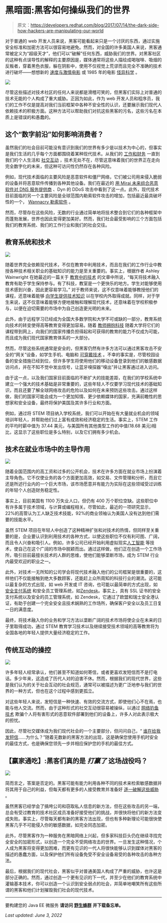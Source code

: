 # 黑暗面:黑客如何操纵我们的世界

> 原文：<https://developers.redhat.com/blog/2017/07/14/the-dark-side-how-hackers-are-manipulating-our-world>

对于普通的 web 开发人员来说，黑客可能看起来只是一个讨厌的东西，通过实施安全标准和加密方法可以很容易地避免。然而，对全国的许多美国人来说，黑客通常被定义为“超级天才”，他们可以“破解”任何东西，威胁我们的世界。对黑客社区的这种有点误导性的解释的主要原因是，媒体通常将这些人描绘成喝咖啡、吸烟的反叛者，穿着黑色衣服，躲在阴影中，使用不仅视觉上荒谬而且完全不准确的技术进行破坏——想想新的 [速度与激情电影](https://www.youtube.com/watch?v=VJNPn-3WXw4) 或 1985 年的电影 [怪异科学](https://youtu.be/Na1emN3SyXk) 。

![](img/10367639f0258f50674bd7fdef17e1ab.png)

尽管这些描述对技术社区的任何人来说都是滑稽可笑的，但黑客们实际上对普通的技术无能的个人构成了重大威胁。正因为如此，作为 web 开发人员和程序员，我们的工作不仅是提高对我们当前框架中各种不安全性的认识，还要展示我们现代人依赖技术的积极方面。这种方法可以帮助我们对抗这些黑客的污名，这些污名在本质上是错误的和愚蠢的。

## **这个“数字前沿”如何影响消费者？**

虽然我们的社会目前可能没有意识到我们的世界有多少是以技术为中心的，但事实是我们生活的几乎每个方面都围绕着某种现代技术。从我们的 [工作和财务](https://www.weforum.org/agenda/2015/06/5-ways-technology-transforming-finance/) 一直到我们的个人生活和 [社交互动](http://www.humankinetics.com/excerpts/excerpts/technology-can-have-positive-and-negative-impact-on-social-interactions) ，技术无处不在，尽管这意味着我们的世界正在走向完全数字化的未来，但这种可访问性仍然存在各种风险。

例如，现代技术面临的主要风险是恶意软件和僵尸网络，它们被公司用来侵入脆弱的设备并将恶意软件传播到各种其他设备。我们在最近的 [用 Mirai 未来组合恶意软件对 DNS 服务提供商](https://www.theguardian.com/technology/2016/oct/26/ddos-attack-dyn-mirai-botnet) 、Dyn 的 DDoS 攻击中看到了这一点。此外，现代技术目前面临的另一个主要风险是全球范围内勒索软件攻击的增加，包括最近最具破坏性的一个， [Wannacry 勒索软件](https://developers.redhat.com/blog/2017/05/19/wannacry-ransomware-who-it-affected-and-why-it-matters/) 。

然而，尽管存在这些风险，无数的行业通过简单地将技术整合到它们的各种框架中而蓬勃发展，世界也因此变得更加美好。然而，我们社会最受影响的三个方面包括我们的教育系统、我们的工作行业和我们的社会交往。

## **教育系统和技术**

![](img/227c7ad1764723bbeb5e5279255aced0.png)

随着世界完全依赖现代技术，不仅在教育中利用技术，而且在我们的工作行业中教授各种技术相关职业的基础知识的能力是至关重要的。事实上，根据作者 Ashley Wainwright 在她最近的一篇关于 [教育中的技术](http://www.securedgenetworks.com/blog/10-reasons-today-s-students-need-technology-in-the-classroom) 的文章中所说，“每天将技术融入教育有助于学生保持参与。有了科技，教室是一个更快乐的地方。学生对能够使用技术感到兴奋，因此更容易学习。” 对于教师来说，这不仅意味着能够教授他们的课程，还意味着能够 [向学生提供技术知识](https://www.fastcompany.com/3044585/4-ways-technology-can-help-empower-teachers-and-students) 以在学校内外取得成就。同样，对于学生来说，这不仅意味着能够方便地接触和理解现代技术，还意味着在学校积极参与，以便在迫切需要的市场中为自己创造更光明的未来。

此外，由于远程学习已经成为全国大多数学院和大学不可或缺的一部分，教育系统向技术的转变使得高等教育变得更加容易。随着 [教师拥抱科技](http://socialwork.unr.edu/resources/articles/faculty-embrace-tech-as-university-brings-social-work-curriculum-online/) 随着大学将它们的课程带到网上，向我们的国家传播负担得起和可获得的教育的能力不仅成为可能，而且成为我们现代国家教育体系的一大部分。

然而，尽管这些系统通常是安全的，但黑客仍然有许多方法可以通过黑客攻击不安全的“网关”设备，如学生手机、电脑和 [可穿戴技术](https://developers.redhat.com/blog/2017/03/06/wearable-tech-a-developers-security-nightmare/) 。不幸的事实是，尽管校园设备的安全措施已经到位，但许多学生将使用他们的移动设备登录到他们的敏感数据访问点，并在不知不觉中发出信号，让蓝牙嗅探器“嗅出”并让黑客通过进入访问。

由于这一点，以及我们国家目前面临的不断扩大的技能差距，在我们的学校系统中建立一个强大的技术基础是非常重要的，这些年轻人不仅要学习现代技术的基础知识，而且还要了解全球网络攻击的危险以及如何在未来预防这些攻击。通过这样做，我们的国家可能会成为一个更加知情、更少依赖媒体的国家，充满前瞻性的思想家和安全设备，最终将保护美国及其许多行业和方面。

例如，通过将 STEM 项目纳入学校系统，我们可以开始在有大量就业机会的领域培训年轻人，并帮助他们过上富有成效和经济稳定的生活。事实上，STEM 工作 的平均时薪中值为 37.44 美元，与美国所有其他类型工作的中值(18.68 美元)相比，这显示了这些职位是多么特别，以及它们拥有多少机会。

## **技术在就业市场中的主导作用**

![](img/cc0ec8d5940b8ead30511c3cbea7001f.png)

随着全国范围内的高工资和过多的公开机会，技术在许多方面在就业市场上扮演着主导角色。它不仅使业务的各个方面更加高效，如交易、文件管理和分析，而且它还是所述行业内的一个巨大市场，该市场愿意并有能力为实际在这些领域受过训练的年轻个人创造财务稳定性。

事实上，目前美国有 1100 万失业人口，但仍有 400 万个职位空缺。这些职位中有许多属于技术领域，与计算或编程相关。尽管如此，最近的一项研究显示，22%的高管认为工人缺乏技术技能，92%的商业领袖认为美国人没有达到他们需要的技能水平。

虽然 STEM 项目在年轻人中创造了这种精神扩张和对技术的热情，但同样至关重要的是，企业要认识到利用技术的各种方式，以使这些职位不仅有利可图、广阔，而且令人兴奋和吸引人。例如，许多公司已经开始利用虚拟现实[人工智能](https://hbr.org/2017/04/how-companies-are-already-using-ai) 等技术，使自己在这个广阔的市场中脱颖而出。通过这样做，他们正在创造一个工作场所，吸引目前最擅长技术的人群的思维，使他们能够垄断市场，成为 STEM 行业内最受欢迎的职业之一。

此外，对技术一无所知的公司学会将现代技术融入他们的公司框架是很重要的，这样他们不仅能接触到绝大多数顾客，还能赶上众所周知的科技行业的潮流。这可能以最复杂的方式出现，如 web 开发或 IT 咨询，也可能以最简单的方式出现，如 [安全支付系统](http://merchantscout.com/how-to-have-secure-payment-systems) 和安全员工管理系统，如[Zendesk](https://segment.com/integrations/zendesk)。事实上，具有 SSL 证书的安全支付系统以及安全的员工管理系统，如 Zendesk，它通过了欧盟和瑞士安全港认证，有助于创建一个完全安全且技术娴熟的工作场所，确保客户安全以及员工日复一日的满意度。

最终，将技术融入你的业务和学习方法以垄断广阔的技术市场将使企业在未来的日子里取得成功，通过 STEM 教育学习技术以及继续接受技术领域的高等教育将为全国各地的年轻人提供大量经济稳定的工作。

## **传统互动的操控**

![](img/7875368ece6368fdb223007a94d9bbb7.png)

许多年轻人经常承认，他们甚至不知道如何寄信，或者更喜欢发短信而不是打电话。多少年来，这造成了历代人对[](http://time.com/9207/social-media-is-making-you-stupid/)的迫害不休。然而，根据我们的现代世界，这些是我们认为的关于社会互动的社会规范，通常可以被描述为更广泛地参与我们的世界的一种方式，但也在这个过程中感到更孤立。

对这些年轻人来说，发短信是一种快速、有效的交流方式，即使他们心不在焉，也能与他人交流。然而，由于这种形式的社交互动很容易被操纵，以通过 [网络钓鱼技术](https://www.microsoft.com/en-us/safety/online-privacy/phishing-symptoms.aspx) 欺骗个人将有害形式的恶意软件部署到他们的设备上，许多人对此表示极大的担忧。

因此，尽管社交媒体成为我们现代社会的一个主要部分，但问问自己，“ [谁在给我发短信](https://www.searchquarry.com/who-is-texting-me/)……为什么？”随着无数新的黑客方法的出现，这是确保您使用手机时安全的最佳方式，也是确保您领先一步并相应保护您的手机的最佳方式。

## **【赢家通吃】:黑客们真的是** ***打赢了*** **这场战役吗？**

![](img/ff674b28c954b782a2dd054dcdec1a0d.png)

简而言之，答案是否定的。黑客可能有能力利用各种不同的技术来检索敏感数据并将其用于自己的利益，但每天都有更多的人接受教育并准备好 [逐一破解这些威胁](http://www.chicagotribune.com/news/nationworld/ct-wikileaks-cia-hacking-20170309-story.html) 。

虽然黑客已经学会了搞垮公司和窃取私人信息的新方法，但在这些攻击的另一端，总会有受过教育的技术社区成员准备好接受他们的挑战，并很快将他们的新方法变成失败。事实上，尽管每天都有新的黑客方法出现，但也有多种新理论可能很快使黑客几乎不可能侵入你的敏感数据，如完全同态加密。

此外，尽管黑客作为一种服务在黑暗网络上兴起，但多家科技巨头仍在继续寻找完全安全的加密形式，以创造一个完全不受网络攻击的世界。一旦发生这种情况，个人成为黑客将变得更加困难，而更有见识的一代人将很快能够认识到媒体对黑客的描述的愚蠢方面，以及保护他们所有设备免受不安全设备易受的各种攻击的各种方法。

最后，根据我们的现代社会，黑客似乎对普通美国人构成了严重的威胁，也许这是部分正确的。然而，通过创造一个更有见识的下一代，并至少在他们的教育系统中灌输基本技术，你可以创造一个认识到安全弱点的社会，并简单地嘲笑所有这些所谓的黑客和他们计划摧毁我们社会的现代技术。

* * *

要构建您的 Java EE 微服务 **请访问** [**野生蜂群**](https://developers.redhat.com/promotions/wildflyswarm-cheatsheet/) **并下载备忘单。**

*Last updated: June 3, 2022*